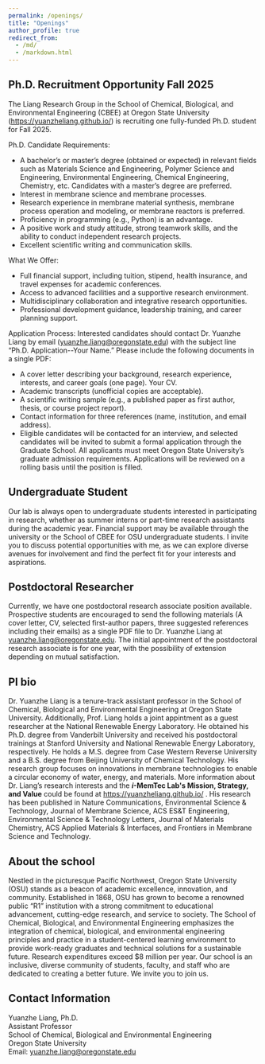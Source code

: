 ```yaml
---
permalink: /openings/
title: "Openings"
author_profile: true
redirect_from: 
  - /md/
  - /markdown.html
---
```


## Ph.D. Recruitment Opportunity Fall 2025
The Liang Research Group in the School of Chemical, Biological, and Environmental Engineering (CBEE) at Oregon State University (https://yuanzheliang.github.io/) is recruiting one fully-funded Ph.D. student for Fall 2025. 

Ph.D. Candidate Requirements:

* A bachelor’s or master’s degree (obtained or expected) in relevant fields such as Materials Science and Engineering, Polymer Science and Engineering, Environmental Engineering, Chemical Engineering, Chemistry, etc. Candidates with a master’s degree are preferred.
* Interest in membrane science and membrane processes.
* Research experience in membrane material synthesis, membrane process operation and modeling, or membrane reactors is preferred.
* Proficiency in programming (e.g., Python) is an advantage.
* A positive work and study attitude, strong teamwork skills, and the ability to conduct independent research projects.
* Excellent scientific writing and communication skills.
  
What We Offer:

* Full financial support, including tuition, stipend, health insurance, and travel expenses for academic conferences.
* Access to advanced facilities and a supportive research environment.
* Multidisciplinary collaboration and integrative research opportunities.
* Professional development guidance, leadership training, and career planning support.

Application Process: Interested candidates should contact Dr. Yuanzhe Liang by email (yuanzhe.liang@oregonstate.edu) with the subject line “Ph.D. Application--Your Name.” Please include the following documents in a single PDF:

* A cover letter describing your background, research experience, interests, and career goals (one page).
Your CV.
* Academic transcripts (unofficial copies are acceptable).
* A scientific writing sample (e.g., a published paper as first author, thesis, or course project report).
* Contact information for three references (name, institution, and email address).
* Eligible candidates will be contacted for an interview, and selected candidates will be invited to submit a formal application through the Graduate School. All applicants must meet Oregon State University’s graduate admission requirements. Applications will be reviewed on a rolling basis until the position is filled.

## Undergraduate Student
Our lab is always open to undergraduate students interested in participating in research, whether as summer interns or part-time research assistants during the academic year. Financial support may be available through the university or the School of CBEE for OSU undergraduate students. I invite you to discuss potential opportunities with me, as we can explore diverse avenues for involvement and find the perfect fit for your interests and aspirations.

## Postdoctoral Researcher
Currently, we have one postdoctoral research associate position available. Prospective students are encouraged to send the following materials (A cover letter, CV, selected first-author papers, three suggested references including their emails) as a single PDF file to Dr. Yuanzhe Liang at yuanzhe.liang@oregonstate.edu. The initial appointment of the postdoctoral research associate is for one year, with the possibility of extension depending on mutual satisfaction.

## PI bio
Dr. Yuanzhe Liang is a tenure-track assistant professor in the School of Chemical, Biological and Environmental Engineering at Oregon State University. Additionally, Prof. Liang holds a joint appintment as a guest researcher at the National Renewable Energy Laboratory. He obtained his Ph.D. degree from Vanderbilt University and received his postdoctoral trainings at Stanford University and National Renewable Energy Laboratory, respectively. He holds a M.S. degree from Case Western Reverse University and a B.S. degree from Beijing University of Chemical Technology. His research group focuses on innovations in membrane technologies to enable a circular economy of water, energy, and materials. More information about Dr. Liang’s research interests and the ***i*-MemTec Lab's Mission, Strategy, and Value** could be found at <a href="https://yuanzheliang.github.io/"> https://yuanzheliang.github.io/ </a>. His research has been published in Nature Communications, Environmental Science & Technology, Journal of Membrane Science, ACS ES&T Engineering, Environmental Science & Technology Letters, Journal of Materials Chemistry, ACS Applied Materials & Interfaces, and Frontiers in Membrane Science and Technology.

## About the school
Nestled in the picturesque Pacific Northwest, Oregon State University (OSU) stands as a beacon of academic excellence, innovation, and community. Established in 1868, OSU has grown to become a renowned public “R1” institution with a strong commitment to educational advancement, cutting-edge research, and service to society. The School of Chemical, Biological, and Environmental Engineering emphasizes the integration of chemical, biological, and environmental engineering principles and practice in a student-centered learning environment to provide work-ready graduates and technical solutions for a sustainable future. Research expenditures exceed $8 million per year. Our school is an inclusive, diverse community of students, faculty, and staff who are dedicated to creating a better future. We invite you to join us.

## Contact Information
Yuanzhe Liang, Ph.D.<br>
Assistant Professor<br>
School of Chemical, Biological and Environmental Engineering<br>
Oregon State University<br>
Email: yuanzhe.liang@oregonstate.edu<br>
